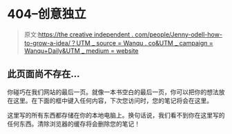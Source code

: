 # 404–创意独立

> 原文:[https://the creative independent . com/people/Jenny-odell-how-to-grow-a-idea/？UTM _ source = Wanqu . co&UTM _ campaign = Wanqu+Daily&UTM _ medium = website](https://thecreativeindependent.com/people/jenny-odell-how-to-grow-an-idea/?utm_source=wanqu.co&utm_campaign=Wanqu+Daily&utm_medium=website)

## 此页面尚不存在...

你碰巧在我们网站的最后一页。就像一本书空白的最后一页，你可以把你的想法放在这里。在下面的框中键入任何内容，下次您访问时，您的笔记将会在这里。

这里写的所有东西都存储在你的本地电脑上。换句话说，我们看不到你在这里写的任何东西。清除浏览器的缓存将会删除您的笔记！